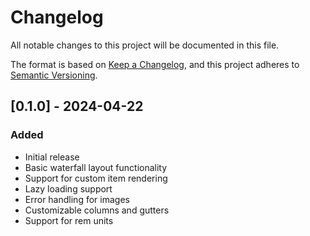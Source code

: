 # Changelog

All notable changes to this project will be documented in this file.

The format is based on [Keep a Changelog](https://keepachangelog.com/en/1.0.0/),
and this project adheres to [Semantic Versioning](https://semver.org/spec/v2.0.0.html).

## [0.1.0] - 2024-04-22

### Added
- Initial release
- Basic waterfall layout functionality
- Support for custom item rendering
- Lazy loading support
- Error handling for images
- Customizable columns and gutters
- Support for rem units 